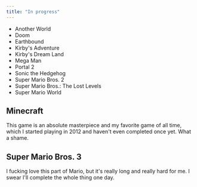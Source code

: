 ```yaml
---
title: "In progress"
---
```


* Another World
* Doom
* Earthbound
* Kirby's Adventure
* Kirby's Dream Land
* Mega Man
* Portal 2
* Sonic the Hedgehog
* Super Mario Bros. 2
* Super Mario Bros.: The Lost Levels
* Super Mario World

## Minecraft

This game is an absolute masterpiece and my favorite game of all time,
which I started playing in 2012 and haven't even completed once yet.
What a shame.

## Super Mario Bros. 3

I fucking love this part of Mario, but it's really long and really
hard for me. I swear I'll complete the whole thing one day.
